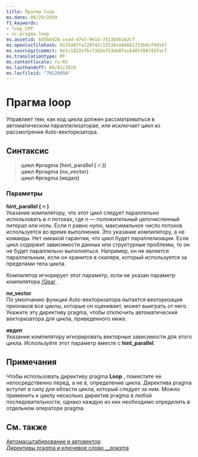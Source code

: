 ```yaml
---
title: Прагма loop
ms.date: 08/29/2019
f1_keywords:
- loop_CPP
- vc-pragma.loop
ms.assetid: 6d5bb428-cead-47e7-941d-7513bbb162c7
ms.openlocfilehash: 013540ffe120f42c15538ce86661753b9cf9416f
ms.sourcegitcommit: 6e1c1822e7bcf3d2ef23eb8fac6465f88743facf
ms.translationtype: MT
ms.contentlocale: ru-RU
ms.lasthandoff: 09/03/2019
ms.locfileid: "70220850"
---
```

# <a name="loop-pragma"></a>Прагма loop

Управляет тем, как код цикла должен рассматриваться в автоматическом параллелизаторае, или исключает цикл из рассмотрения Auto-векторизатора.

## <a name="syntax"></a>Синтаксис

> **цикл #pragma (hint_parallel (** *n* **))** \
> **цикл #pragma (no_vector)** \
> **цикл #pragma (ивдеп)**

### <a name="parameters"></a>Параметры

**hint_parallel (** *n* **)** \
Указание компилятору, что этот цикл следует параллельно использовать в *n* потоках, где *n* — положительный целочисленный литерал или ноль. Если *n* равно нулю, максимальное число потоков используется во время выполнения. Это указание компилятору, а не команды. Нет никакой гарантии, что цикл будет параллелизации. Если цикл содержит зависимости данных или структурные проблемы, то он не будет параллельно выполняться. Например, он не является параллельным, если он хранится в скаляре, который используется за пределами тела цикла.

Компилятор игнорирует этот параметр, если не указан параметр компилятора [/Qpar](../build/reference/qpar-auto-parallelizer.md) .

**no_vector**\
По умолчанию функция Auto-векторизатора пытается векторизация признаков все циклы, которые он оценивает, может выиграть от него. Укажите эту директиву pragma, чтобы отключить автоматический векторизатора для цикла, приведенного ниже.

**ивдеп**\
Указание компилятору игнорировать векторные зависимости для этого цикла. Используйте этот параметр вместе с **hint_parallel**.

## <a name="remarks"></a>Примечания

Чтобы использовать директиву pragma **Loop** , поместите ее непосредственно перед, а не в, определение цикла. Директива pragma вступит в силу для области цикла, который следует за ним. Можно применить к циклу несколько директив pragma в любой последовательности, однако каждую из них необходимо определить в отдельном операторе pragma.

## <a name="see-also"></a>См. также

[Автомасштабирование и автовектор](../parallel/auto-parallelization-and-auto-vectorization.md)\
[Директивы pragma и ключевое слово __pragma](../preprocessor/pragma-directives-and-the-pragma-keyword.md)
